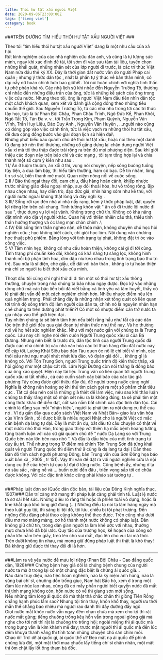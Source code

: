 ```yaml
---
title: Thói hư tật xấu người Việt
date: 2020-09-06T23:00:00Z
tags: ['tieng viet']
category: book
---
```


###TRÊN ĐƯỜNG TÌM HIỂU THÓI HƯ TẬT XẤU NGƯỜI VIỆT ###

Theo tôi “tìm hiểu thói hư tật xấu người Việt”  đang là một nhu cầu  của xã hội.  
Rút kinh nghiệm của các nhà nghiên cứu đàn anh, và cũng là tự lượng sức mình, ngay khi xác định đề tài, tôi sớm đi vào sưu tầm tài liệu, tuyển chọn những khái quát, những nhận xét của lớp người đi trước,  là các trí thức Việt Nam nửa đầu thế kỷ XX. 
Đây là thời gian đất nước vẫn do người Pháp cai quản ; nhưng ý thức dân tộc , nhất là phần tự ý thức về bản thân mình, có dịp nẩy nở hoàn chỉnh hơn bao giờhết.                                                                        Tôi nói hoàn chỉnh với nghĩa tinh thần tự phê phán khá rõ.   Các nhà lịch sử khi nhắc đến Nguyễn Trường Tộ, thường chỉ nhắc đến những điều trần của ông, tức là những kế sách của ông trong việc cứu nước. 
Nhưng theo tôi, ông là người Việt Nam đầu tiên nhìn dân tộc một cách khách quan, xem xét và đánh giá cộng đồng theo những tiêu chuẩn thế giới. 
Sau Nguyễn Trường Tộ, từ các nhà nho trong tới các trí thức tây học, tức là từ Phan Bội Châu, Phan Châu Trinh, Ngô Đức Kế,  Phan Khôi, Ngô Tất Tố,  Tản Đà v. v.. tới Trần Trọng Kim, Phạm Quỳnh, Nguyễn Văn Vĩnh, Trần Huy Liệu, Đào Duy Anh , Nguyễn Văn Huyên , ...người nào cũng có đóng góp vào việc cảnh tỉnh, tức là việc vạch ra những thói hư tật xấu, để đưa cộng đồng bước vào giai đoạn lịch sử hiện đại\                                                                   
Những  phát biểu  bao quanh chủ đề thói hư tật xấu,  hoặc nói theo một  danh từ đang trở nên thời thượng, những cố gắng dựng lại chân dung người Việt xấu  xí mà tôi thu thập được trải rộng ra trên đủ mọi phương diện.  Sau khi giới thiệu các đoạn này trên báo chí và các mạng , tôi tạm tổng hợp lại và chia thành một số cụm ý kiến như sau .\
1 I/ Ăn ở luộm thuộm, ăn xổi ở thì, vụng nói chuyện, nếp sống buông tuồng tùy tiện,  a dua làm bậy, thị hiếu tầm thường, ham cờ bạc. Dễ tin nhảm, lòng tin sơ sài, biến thành mê muội. Quan niệm nông nổi về cuộc sống.\
2 II / Bảo thủ ngại thay đổi, cam chịu, đầu hàng hoàn cảnh, khiếp nhược trước những giáo điều ngoại nhập, suy đồi thoái hóa, hư vô trống rỗng. Bịp nhau chọe nhau, hay diễn trò, đạo đức giả,  nhìn hàng xóm như kẻ thù, với người nước ngoài không thật lòng và đầy nghi kỵ .\
3 III/ Sống rời rạc đèn nhà ai nhà nấy rạng,  kém ý thức pháp luật, đặt quyền lợi  riêng lên trên cái chung. Tinh tướng khôn vặt " ăn cỗ đi trước lội nước đi sau ", thực dụng vụ lợi vặt vãnh. Không trọng chữ tín. Không có khả năng đặt mình vào địa vị người khác.  Quan hệ với thiên nhiên cẩu thả, thiếu tinh thần hướng thượng và óc lãng mạn chân chính .\  
4 IV/ Đời sống tinh thần nghèo nàn, dễ thỏa mãn, không chuyên chú học hỏi nghiên cứu ; học không biết cách, chỉ giỏi học lỏm.  Nội dung văn chương học thuật phù phiếm. Bằng lòng với tình trạng tự phát, không đặt trí óc vào công việc.\
5 V/  Tầm nhìn hẹp, không có nhu cầu hoàn thiện, không cái gì đi tới cùng. Tình trạng phi chuẩn kéo dài, không có khả năng tự sàng lọc, không hình thành nổi bộ phận tinh hoa, dìm dập níu kéo nhau trong tình trạng bảo thủ trì trệ.  Sau nữa là sĩ diện, che giấu, dễ dãi với bản thân , không lo tự hoàn thiện  mà chỉ sợ người ta biết thói xấu của mình.  

Thoạt đầu tôi cũng chỉ nghĩ  thử đi đi tìm một số thói hư tật xấu  thông thường, chuyện trong nhà chúng ta  bảo nhau  ngay được. Đọc kỹ vào những  dòng chữ  mà các bậc tiền bối đã viết bằng cả tình yêu và tâm huyết, thấy có lẽ phải đặt vấn đề một cách nghiêm chỉnh hơn. Nhiều nhược điểm nêu lên quá nghiêm trọng. 
Phải chăng đây là những nhận xét tổng quát có liên quan tới trình độ sống trình độ làm người của dân ta, chính nó là nguyên nhân hạn chế chúng ta trên đường phát triển?!  Có một số nhược điểm cản trở nước ta gia nhập vào thế giới hiện đại .  
Tuy nhiên chúng ta sẽ bình tâm hơn nếu biết rằng hầu như tất cả các dân tộc trên thế giới  đều qua giai đoạn tự nhận thức như thế này. Và họ thường nói về họ hết sức nghiêm khắc. 
Như với một nước gần với chúng ta là Trung quốc. Lâu nay chỉ nghe nói đến cuốn  Người Trung quốc xấu xí của Bá Dương. 
Nhưng nên biết là trước đó, dân tộc tính của người Trung quốc đã được các nhà chính trị các nhà văn hóa các trí thức hàng đầu đất nước này đề cập tới. Lương Khải Siêu bảo dân Tàu quen óc nô lệ chỉ biết vì mình, các thói xấu như ngu muội nhút nhát lừa đảo, võ đoán giả dối … không gì là không có. 
Với Tôn Trung Sơn, người Trung quốc trình độ kiến thức thấp, xã hội giống như một chậu cát rời. 
Lâm Ngữ Đường còn nói thẳng là đồng bào của ông xảo quyệt. Hiện nay tài liệu Trung văn  có liên quan tới người Trung quốc xấu xí tất nhiều , cả các cuốn sách các bài báo của các tác giả phương Tây cũng được giới thiệu đầy đủ,  để người trong nước cùng nghĩ .   
Nghĩa là không nên hoảng sợ khi thử tìm cách gọi ra một số phẩm chất tiêu cực . 
Tất cả đều nên coi là những giả thiết để làm việc, nếu sau khi thảo luận chúng ta thấy rằng một số nhận xét nêu ra là không đúng, ta sẽ phải tìm một công thức khác để diễn đạt, cốt sao nắm bắt chính xác đặc tính dân tộc.   Cái chính là đằng sau mỗi “nhãn hiệu”, người ta phải tìm ra nội dung cụ thể của nó . 
Ví dụ gần đây  qua cuốn sách Việt Nam và Nhật Bản– giao lưu văn hóa của Vĩnh Sính , tôi được biết là nhiều người Nhật cho là người Việt có mắc căn bệnh dạ lang tự đại. Đây là một ẩn dụ, bắt đầu từ câu chuyện có thật về một nước nhỏ thời Hán, trong giao thiệp với thiên hạ mắc bệnh hoang tưởng, từng tranh luận với các sứ giả quanh chủ đề “ nước Dạ Lang so với Trung Quốc bên nào lớn bên nào nhỏ ”. 
Và đấy là dấu hiệu của một tình trạng tư duy ấu trĩ. Thế nhưng trong 17 điểm mà chính Tôn Trung Sơn đã từng khái quát về người Trung quốc  thì điểm thứ 9 cũng là dạ lang tự đại ( Dẫn theo  Bản đồ tính cách người phương Đông, bản Trung văn của Sơn Đông họa báo xuất bản xã , 2005 , tr  151). Vậy thì vấn đề đặt ra với người nghiên cứu là  nội dung cụ thể của bệnh tự cao tự đại ở từng nước. 
Cũng bệnh ấy, nhưng ở ta nó sâu sắc , nặng nề và … buồn cười đến đâu , triển vọng sắp tới có chữa được không.   Với các đặc tính  khác cũng phải khảo sát tương tự .

___

###Pháp luật đơn sơ (Quốc dân độc bản, tài liệu của Đông Kinh nghĩa thục, 1907)###
Dân trí càng mở mang thì pháp luật càng phải tinh tế. 
Luật lệ nước ta sơ sài hết sức. Những điều rõ ràng thì hoặc là phiền toái vô dụng, hoặc là khe khắt quá khó lòng giữ đúng (...)
Những điều ta nói ta làm hàng ngày mà theo luật quy tội, thì sáng bị tội đồ, tội lưu, chiều bị tội phạt trượng. Đến những điều đáng phải theo cũng không thể theo được. 
Trên cũng như dưới đều mơ mơ màng màng, cơ hồ thành một nước không có pháp luật. Dân không giữ chữ tín, trong dân gian người ta làm khế ước với nhau, thường mực chưa khô đã bội ước. 
Quy tắc của trường học, kế hoạch của công sở phần lớn nằm trên giấy, treo lên cho vui mắt, đọc lên cho vui tai mà thôi. 
Trên dưới không tin nhau, mà mong giữ đúng pháp luật thì thật là khó thay! Đã không giữ được thì thay đổi đi là hơn.

___

###Làm ra vẻ yêu nước để mưu lợi riêng (Phan Bội Châu - Cao đẳng quốc dân, 1928)###
 Chứng bệnh hay giả dối là chứng bệnh chung của người nước ta mà ở trong lại có một chứng đặc biệt là chứng ái quốc giả...\
  Nào đám truy điệu, nào tiệc hoan nghênh, nào là kỷ niệm anh hùng, nào là sùng bái chí sĩ, chuông dồn trống giục, Nam hát Bắc hò, xem ở trong một đám lúc nhúc lao nhao, cũng đã có mấy phần người biết quyền nước đã mất thì tính mạng không còn, hồn nước có về thì giang sơn mới sống.\
  Nếu những tấm lòng ái quốc đó mà thật thà chắc chắn thì giống Tiên Rồng chẳng hạnh phúc lắm sao? Nhưng tội tình thay, khốn khổ thay, người ưu thời mẫn thế chẳng bao nhiêu mà người rao danh thì đầy đường đầy ngõ.\
  Giọt nước mắt khóc nước vẫn ngày đêm chan chứa mà xem cho kỹ thì rặt nước mắt gừng; tiếng chuông trống kêu hồn vẫn trong ngoài gióng giả mà nghe cho tới nơi thì rặt là chuông trò trống hội; ngoài miệng thì ái quốc mà trong bụng vẫn là kim khánh mề đay; trước mặt người thì ái quốc mà đến lúc đếm khuya thanh vắng thì tính toán những chuyện chó săn chim mồi.\
  Chao ôi! Trời ơi! ái quốc gì, ái quốc thế ư? Đeo mặt nạ ái quốc để phỉnh chúng lừa đời, một mặt thời mua chuốc lấy tiếng chí sĩ chân nhân, một mặt thì ôm chặt lấy lốt ông tham bà đốc.

___

